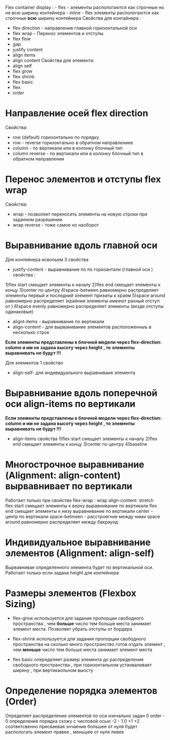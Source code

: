 Flex container 
display : - flex - элементы распологаются как строчные но не всю ширину контейнера 
          - inline - flex  элементы распологаются как строчные **всю** ширину контейнера 
Свойства для контайнера : 
- flex direction - направление главной горизонтальной оси 
- flex wrap - Перенос элементов и отступы
- flex flow 
- gap
- justify content
- align items
- align content 
Свойства для элемента: 
- align self 
- flex grow 
- flex shrink
- flex basic
- flex
- order 
# Направление осей flex direction   
Свойства: 
- row (default) горизонтально по порядку 
- row - reverse горизонтально в обратном направлениее 
- column - по вертикали или в колонку блочный тип 
- column reverse - по вертикали или в колонку блочный тип в обратном направлении 


# Перенос элементов и отступы flex wrap 
Свойства:
- wrap - позволяет переносить элементы на новую строки при заданном разрешении 
- wrap reverse - тоже самое но наоборот 


# Выравнивание вдоль главной оси
Для контейнера исвольем 3 свойства 
- justify-content - выравнивание по по горизантали (главной оси ) свойства :

1)flex start смещает элементы к началу 
2)flex end смещает элементы к концу 
3)center по центру 
4)space-between  равномерно распределяет элементы первый и последний элемент приэаты к краям
5)space around  равномерно распределяет (крайнии элементы имееют рахный отступ от )
6)space evenly  равномерно распределяет элементы (везде отступы одинаковые)

- alignt-items - выравнивание по вертикали 
-  align-content - для вырванивание элементов расположенныъ в несколько строк 

**Если элементы представлены в блочной модели через flex-direction: column и им не задана высоту через height , то элементы выравнивать не будут  !!!**

Для элементов 1 свойство 
- align-self- для индивидуального выравниваие элемента 

# Выравнивание вдоль поперечной оси align-items по вертикали 
**Если элементы представлены в блочной модели через flex-direction: column и им не задана высоту через height , то элементы выравнивать не будут  !!!**
- align-items  свойства 
1)flex start смещает элементы к началу 
2)flex end смещает элементы к концу 
3)center по центру 
4)baseline 

#  Многострочное выравнивание (Alignment: align-content) вырвавнивает по вертикали 
Работает только при свойстве flex-wrap : wrap 
align-content: stretch  
flex start смещает элементы к верху выравнивание по вертикали 
flex end смещает элементы к низу выравнивание по вертикали 
center - центр по вертикали 
space-betmeen - расстроягние между ними 
space around  равномерно распределяет между бакраунд 

# Индивидуальное выравнивание элементов (Alignment: align-self)
Вырвавнивае определенного элемента будет по вертикальной оси. Работает только если задана height для контейнера


#  Размеры элементов (Flexbox Sizing)
- flex-grow используется для задания пропорции свободного пространства , чем **больше** число тем больше места занимает элемент места. Позволяет убрать отступы от бордера 

- flex-shrink используется для задания пропорции свободного пространства на сколько много пространство готов отдать элемент , чем **меньше** число тем больше места занимает элемент места 

- flex basic опеределяет размер элемента до распределения свободного пространства , при горизонтальном устанваливает ширину , при вертикаольном выосту 

# Определение порядка элементов (Order) 
Определяет распределение элементов по оси изнчально задан 0 
order - 0 
определение порядка схожу с числовой осью 
-2 - 1 0 +1 +2 соответсвенно присваевая знчаение большее от нуля будет распологать элемент правее , меньшее от нуля левее 

